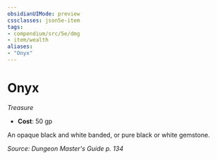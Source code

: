 ```yaml
---
obsidianUIMode: preview
cssclasses: json5e-item
tags:
- compendium/src/5e/dmg
- item/wealth
aliases: 
- "Onyx"
---
```

# Onyx
*Treasure*  

- **Cost**: 50 gp

An opaque black and white banded, or pure black or white gemstone.

*Source: Dungeon Master's Guide p. 134*